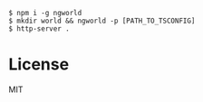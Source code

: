 ```
$ npm i -g ngworld
$ mkdir world && ngworld -p [PATH_TO_TSCONFIG]
$ http-server .
```

# License

MIT

